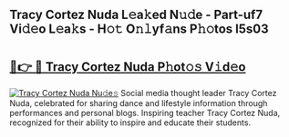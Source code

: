 ## Tracy Cortez Nuda L𝚎a𝚔ed N𝚞𝚍e - Part-uf7 Vi𝚍𝚎o L𝚎a𝚔s - H𝚘𝚝 O𝚗𝚕yf𝚊ns P𝚑𝚘tos l5s03

# <h2><a href="http://kf2xj8.oniu.top/?m=Tracy+Cortez+Nuda">🔗👉 🔴 Tracy Cortez Nuda P𝚑ot𝚘𝚜 V𝚒d𝚎o</a></h2>

[![Tracy Cortez Nuda Nu𝚍e𝚜](https://i.imgur.com/0qMVB7G.gif)](http://kf2xj8.oniu.top/?m=Tracy+Cortez+Nuda)
Social media thought leader Tracy Cortez Nuda, celebrated for sharing dance and lifestyle information through performances and personal blogs. Inspiring teacher Tracy Cortez Nuda, recognized for their ability to inspire and educate their students.  
